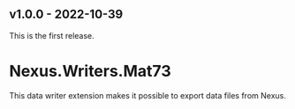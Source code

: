 ## v1.0.0 - 2022-10-39

This is the first release.

# Nexus.Writers.Mat73

This data writer extension makes it possible to export data files from Nexus.
